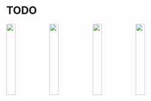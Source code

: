 # TODO
<p>
<img src="https://user-images.githubusercontent.com/113604075/222079437-704ac308-2e6a-4e5b-af86-78c1910d7dbd.png"width=22%height=35%>
<img src="https://user-images.githubusercontent.com/113604075/222079482-2ec869c5-de7e-41d7-8221-0ea56d59b2be.png"width=22%height=35%>
<img src="https://user-images.githubusercontent.com/113604075/222079515-7b26b8bb-421e-46ec-9529-2b7833fc4900.png"width=22%height=35%>
<img src="https://user-images.githubusercontent.com/113604075/222079556-4e796cbc-802e-4b13-8b11-36eff010c57b.png"width=22%height=35%>

</p>
